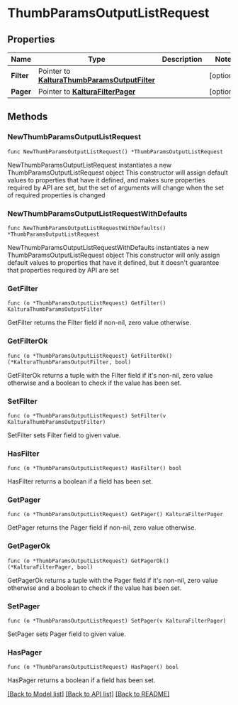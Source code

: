 # ThumbParamsOutputListRequest

## Properties

Name | Type | Description | Notes
------------ | ------------- | ------------- | -------------
**Filter** | Pointer to [**KalturaThumbParamsOutputFilter**](KalturaThumbParamsOutputFilter.md) |  | [optional] 
**Pager** | Pointer to [**KalturaFilterPager**](KalturaFilterPager.md) |  | [optional] 

## Methods

### NewThumbParamsOutputListRequest

`func NewThumbParamsOutputListRequest() *ThumbParamsOutputListRequest`

NewThumbParamsOutputListRequest instantiates a new ThumbParamsOutputListRequest object
This constructor will assign default values to properties that have it defined,
and makes sure properties required by API are set, but the set of arguments
will change when the set of required properties is changed

### NewThumbParamsOutputListRequestWithDefaults

`func NewThumbParamsOutputListRequestWithDefaults() *ThumbParamsOutputListRequest`

NewThumbParamsOutputListRequestWithDefaults instantiates a new ThumbParamsOutputListRequest object
This constructor will only assign default values to properties that have it defined,
but it doesn't guarantee that properties required by API are set

### GetFilter

`func (o *ThumbParamsOutputListRequest) GetFilter() KalturaThumbParamsOutputFilter`

GetFilter returns the Filter field if non-nil, zero value otherwise.

### GetFilterOk

`func (o *ThumbParamsOutputListRequest) GetFilterOk() (*KalturaThumbParamsOutputFilter, bool)`

GetFilterOk returns a tuple with the Filter field if it's non-nil, zero value otherwise
and a boolean to check if the value has been set.

### SetFilter

`func (o *ThumbParamsOutputListRequest) SetFilter(v KalturaThumbParamsOutputFilter)`

SetFilter sets Filter field to given value.

### HasFilter

`func (o *ThumbParamsOutputListRequest) HasFilter() bool`

HasFilter returns a boolean if a field has been set.

### GetPager

`func (o *ThumbParamsOutputListRequest) GetPager() KalturaFilterPager`

GetPager returns the Pager field if non-nil, zero value otherwise.

### GetPagerOk

`func (o *ThumbParamsOutputListRequest) GetPagerOk() (*KalturaFilterPager, bool)`

GetPagerOk returns a tuple with the Pager field if it's non-nil, zero value otherwise
and a boolean to check if the value has been set.

### SetPager

`func (o *ThumbParamsOutputListRequest) SetPager(v KalturaFilterPager)`

SetPager sets Pager field to given value.

### HasPager

`func (o *ThumbParamsOutputListRequest) HasPager() bool`

HasPager returns a boolean if a field has been set.


[[Back to Model list]](../README.md#documentation-for-models) [[Back to API list]](../README.md#documentation-for-api-endpoints) [[Back to README]](../README.md)


